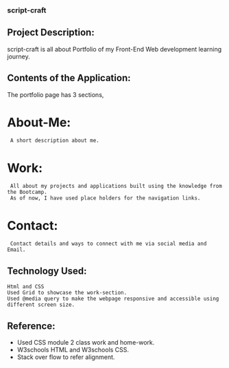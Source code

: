 ### script-craft
## Project Description:
   script-craft is all about Portfolio of my Front-End Web development learning journey.
## Contents of the Application:
   The portfolio page has 3 sections,
   # About-Me: 
     A short description about me.
   # Work:
     All about my projects and applications built using the knowledge from the Bootcamp.
     As of now, I have used place holders for the navigation links.
   # Contact:
     Contact details and ways to connect with me via social media and Email.

 ## Technology Used:
    Html and CSS
    Used Grid to showcase the work-section.
    Used @media query to make the webpage responsive and accessible using different screen size.

## Reference:
   - Used CSS module 2 class work and home-work.
   - W3schools HTML and W3schools CSS.
   - Stack over flow to refer alignment.          

